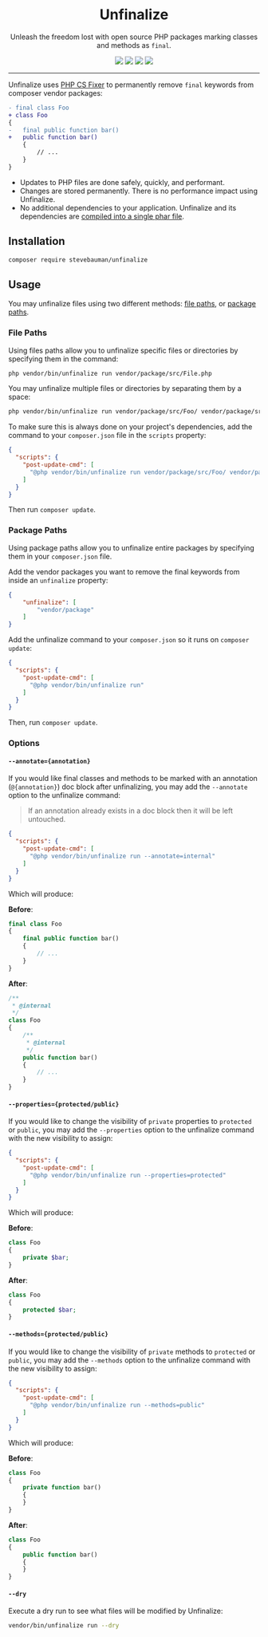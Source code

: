 <h1 align="center">Unfinalize</h1>

<p align="center">
Unleash the freedom lost with open source PHP packages marking classes and methods as <code>final</code>.
</p>

<p align="center">
<a href="https://github.com/stevebauman/unfinalize/actions" target="_blank"><img src="https://img.shields.io/github/actions/workflow/status/stevebauman/unfinalize/run-tests.yml?branch=master&style=flat-square"/></a>
<a href="https://packagist.org/packages/stevebauman/unfinalize" target="_blank"><img src="https://img.shields.io/packagist/v/stevebauman/unfinalize.svg?style=flat-square"/></a>
<a href="https://packagist.org/packages/stevebauman/unfinalize" target="_blank"><img src="https://img.shields.io/packagist/dt/stevebauman/unfinalize.svg?style=flat-square"/></a>
<a href="https://packagist.org/packages/stevebauman/unfinalize" target="_blank"><img src="https://img.shields.io/packagist/l/stevebauman/unfinalize.svg?style=flat-square"/></a>
</p>

---

Unfinalize uses [PHP CS Fixer](https://github.com/PHP-CS-Fixer/PHP-CS-Fixer) to permanently remove `final` keywords from composer vendor packages:

```diff
- final class Foo
+ class Foo
{
-   final public function bar()
+   public function bar()
    {
        // ...
    }
}
```

- Updates to PHP files are done safely, quickly, and performant.
- Changes are stored permanently. There is no performance impact using Unfinalize.
- No additional dependencies to your application. Unfinalize and its dependencies are [compiled into a single phar file](https://github.com/stevebauman/unfinalize/blob/master/builds).

## Installation

```bash
composer require stevebauman/unfinalize
```

## Usage

You may unfinalize files using two different methods: [file paths](#file-paths), or [package paths](#package-paths).

### File Paths

Using files paths allow you to unfinalize specific files or directories by specifying them in the command:

```bash
php vendor/bin/unfinalize run vendor/package/src/File.php
```

You may unfinalize multiple files or directories by separating them by a space:

```bash
php vendor/bin/unfinalize run vendor/package/src/Foo/ vendor/package/src/Bar/File.php
```

To make sure this is always done on your project's dependencies, add the command to your `composer.json` file in the `scripts` property:

```json
{
  "scripts": {
    "post-update-cmd": [
      "@php vendor/bin/unfinalize run vendor/package/src/Foo/ vendor/package/src/Bar/File.php"
    ]
  }
}
```

Then run `composer update`.

### Package Paths

Using package paths allow you to unfinalize entire packages by specifying them in your `composer.json` file.

Add the vendor packages you want to remove the final keywords from inside an `unfinalize` property:

```json
{
    "unfinalize": [
        "vendor/package"
    ]
}
```

Add the unfinalize command to your `composer.json` so it runs on `composer update`:

```json
{
  "scripts": {
    "post-update-cmd": [
      "@php vendor/bin/unfinalize run"
    ]
  }
}
```

Then, run `composer update`.

### Options

#### `--annotate={annotation}`

If you would like final classes and methods to be marked with an annotation (`@{annotation}`) doc
block after unfinalizing, you may add the `--annotate` option to the unfinalize command:

> If an annotation already exists in a doc block then it will be left untouched.

```json
{
  "scripts": {
    "post-update-cmd": [
      "@php vendor/bin/unfinalize run --annotate=internal"
    ]
  }
}
```

Which will produce:

**Before**:

```php
final class Foo
{
    final public function bar()
    {
        // ...
    }
}
```

**After**:

```php
/**
 * @internal
 */
class Foo
{
    /**
     * @internal
     */
    public function bar()
    {
        // ...
    }
}
```

#### `--properties={protected/public}`

If you would like to change the visibility of `private` properties to 
`protected` or `public`, you may add the `--properties` option to 
the unfinalize command with the new visibility to assign:

```json
{
  "scripts": {
    "post-update-cmd": [
      "@php vendor/bin/unfinalize run --properties=protected"
    ]
  }
}
```

Which will produce:

**Before**:

```php
class Foo
{
    private $bar;
}
```

**After**:

```php
class Foo
{
    protected $bar;
}
```

#### `--methods={protected/public}`

If you would like to change the visibility of `private` methods to 
`protected` or `public`, you may add the `--methods` option 
to the unfinalize command with the new visibility to assign:

```json
{
  "scripts": {
    "post-update-cmd": [
      "@php vendor/bin/unfinalize run --methods=public"
    ]
  }
}
```

Which will produce:

**Before**:

```php
class Foo
{
    private function bar()
    {
    }
}
```

**After**:

```php
class Foo
{
    public function bar()
    {
    }
}
```

#### `--dry`

Execute a dry run to see what files will be modified by Unfinalize:

```bash
vendor/bin/unfinalize run --dry
```
